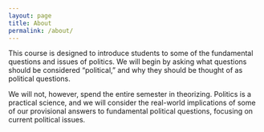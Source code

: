 ```yaml
---
layout: page
title: About
permalink: /about/
---
```


This course is designed to introduce students to some of the fundamental questions and issues of politics. We will begin by asking what questions should be considered “political,” and why they should be thought of as political questions.

We will not, however, spend the entire semester in theorizing. Politics is a practical science, and we will consider the real-world implications of some of our provisional answers to fundamental political questions, focusing on current political issues.
